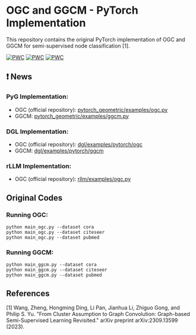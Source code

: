 # OGC and GGCM - PyTorch Implementation

This repository contains the original PyTorch implementation of OGC and GGCM for semi-supervised node classification [1].

[![PWC](https://img.shields.io/endpoint.svg?url=https://paperswithcode.com/badge/from-cluster-assumption-to-graph-convolution/node-classification-on-citeseer-with-public)](https://paperswithcode.com/sota/node-classification-on-citeseer-with-public?p=from-cluster-assumption-to-graph-convolution)
[![PWC](https://img.shields.io/endpoint.svg?url=https://paperswithcode.com/badge/from-cluster-assumption-to-graph-convolution/node-classification-on-cora-with-public-split)](https://paperswithcode.com/sota/node-classification-on-cora-with-public-split?p=from-cluster-assumption-to-graph-convolution)
[![PWC](https://img.shields.io/endpoint.svg?url=https://paperswithcode.com/badge/from-cluster-assumption-to-graph-convolution/node-classification-on-pubmed-with-public)](https://paperswithcode.com/sota/node-classification-on-pubmed-with-public?p=from-cluster-assumption-to-graph-convolution)

## ❗ News 

### PyG Implementation:
- OGC (official repository): [pytorch_geometric/examples/ogc.py](https://github.com/pyg-team/pytorch_geometric/blob/master/examples/ogc.py)
- GGCM: [pytorch_geometric/examples/ggcm.py](https://github.com/xYix/pytorch_geometric/blob/master/examples/ggcm.py)


### DGL Implementation:
- OGC (official repository): [dgl/examples/pytorch/ogc](https://github.com/dmlc/dgl/tree/master/examples/pytorch/ogc)
- GGCM: [dgl/examples/pytorch/ggcm](https://github.com/SinuoXu/dgl/tree/master/examples/pytorch/ggcm)

### rLLM Implementation:
- OGC (official repository): [rllm/examples/ogc.py](https://github.com/rllm-team/rllm/blob/main/examples/ogc.py)


## Original Codes

### Running OGC:
``` 
python main_ogc.py --dataset cora 
python main_ogc.py --dataset citeseer 
python main_ogc.py --dataset pubmed 
```

### Running GGCM:
``` 
python main_ggcm.py --dataset cora
python main_ggcm.py --dataset citeseer
python main_ggcm.py --dataset pubmed
``` 
## References

[1] Wang, Zheng, Hongming Ding, Li Pan, Jianhua Li, Zhiguo Gong, and Philip S. Yu. "From Cluster Assumption to Graph Convolution: Graph-based Semi-Supervised Learning Revisited." arXiv preprint arXiv:2309.13599 (2023).

